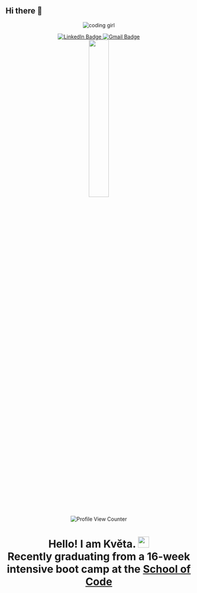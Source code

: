 ## Hi there 👋

<!--
**FoxMoo-me/FoxMoo-me** is a ✨ _special_ ✨ repository because its `README.md` (this file) appears on your GitHub profile.

Here are some ideas to get you started:

- 🔭 I’m currently working on ...
- 🌱 I’m currently learning ...
- 👯 I’m looking to collaborate on ...
- 🤔 I’m looking for help with ...
- 💬 Ask me about ...
- 📫 How to reach me: ...
- 😄 Pronouns: ...
- ⚡ Fun fact: ...
-->


<!--
**selfcoder-gazell/selfcoder-gazell** is a ✨ _special_ ✨ repository because its `README.md` (this file) appears on your GitHub profile.

Here are some ideas to get you started:

- 🔭 I’m currently working on ...
- 🌱 I’m currently learning ...
- 👯 I’m looking to collaborate on ...
- 🤔 I’m looking for help with ...
- 💬 Ask me about ...
- 📫 How to reach me: ...
- 😄 Pronouns: ...
- ⚡ Fun fact: ...
-->

 
<div id="header" align="center">
 
  <img src="https://media.giphy.com/media/L1R1tvI9svkIWwpVYr/giphy.gif" alt="coding girl"></img>
</div>

<div id="badges" align="center">
  <a href="https://www.linkedin.com/in/kveta-mooney-32612368/" rel="nofollow noreferrer">
    <img src="https://img.shields.io/badge/LinkedIn-blue?style=for-the-badge&logo=linkedin&logoColor=white" alt="LinkedIn Badge"> 
  </a> 
  <a href="mailto:kvetamooney@gmail.com">
   <img src="https://img.shields.io/badge/Gmail-red?style=for-the-badge&logo=gmail&logoColor=white" alt="Gmail Badge">
  </a>
</div>
<div align="center">
 <a href="https://www.codewars.com/users/selfcoder-gazell">
  <img src="https://www.codewars.com/users/selfcoder-gazell/badges/large" height="33%" width="33%">
 </a>
</div>
<div align="center">
  <img src="https://komarev.com/ghpvc/?username=selfcoder-gazell&style=flat-square&color=blue" alt="Profile View Counter"/>
  <h1>Hello! I am Květa. <img src="https://media.giphy.com/media/hvRJCLFzcasrR4ia7z/giphy.gif" width="30px"/><br>
   Recently graduating from a 16-week intensive boot camp at the <a href="https://www.schoolofcode.co.uk/">School of Code</a>
  </h1>
 </div
